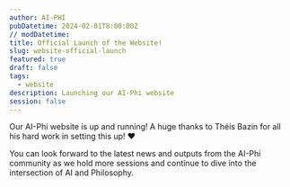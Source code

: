 ```yaml
---
author: AI-PHI
pubDatetime: 2024-02-01T8:00:00Z
// modDatetime:
title: Official Launch of the Website!
slug: website-official-launch
featured: true
draft: false
tags:
  - website
description: Launching our AI-Phi website
session: false
---
```


Our AI-Phi website is up and running! A huge thanks to Théis Bazin for all his hard work in setting this up! ❤️ 

You can look forward to the latest news and outputs from the AI-Phi community as we hold more sessions and continue to dive into the intersection of AI and Philosophy.